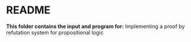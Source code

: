 # README
**This folder contains the input and program for:** Implementing a proof by refutation system for propositional logic
